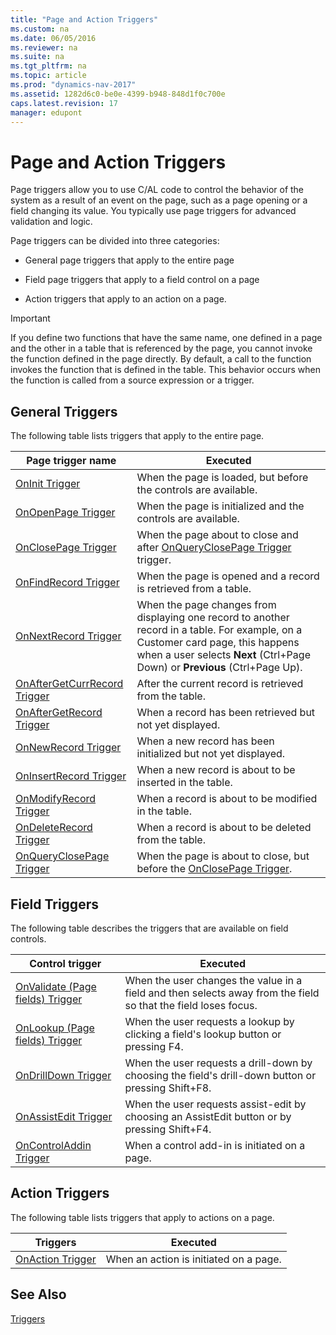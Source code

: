 ```yaml
---
title: "Page and Action Triggers"
ms.custom: na
ms.date: 06/05/2016
ms.reviewer: na
ms.suite: na
ms.tgt_pltfrm: na
ms.topic: article
ms.prod: "dynamics-nav-2017"
ms.assetid: 1282d6c0-be0e-4399-b948-848d1f0c700e
caps.latest.revision: 17
manager: edupont
---
```

# Page and Action Triggers
Page triggers allow you to use C/AL code to control the behavior of the system as a result of an event on the page, such as a page opening or a field changing its value. You typically use page triggers for advanced validation and logic.  
  
 Page triggers can be divided into three categories:  
  
-   General page triggers that apply to the entire page  
  
-   Field page triggers that apply to a field control on a page  
  
-   Action triggers that apply to an action on a page.  
  
> [!IMPORTANT]  
>  If you define two functions that have the same name, one defined in a page and the other in a table that is referenced by the page, you cannot invoke the function defined in the page directly. By default, a call to the function invokes the function that is defined in the table. This behavior occurs when the function is called from a source expression or a trigger.  
  
## General Triggers  
 The following table lists triggers that apply to the entire page.  
  
|Page trigger name|Executed|  
|-----------------------|--------------|  
|[OnInit Trigger](OnInit-Trigger.md)|When the page is loaded, but before the controls are available.|  
|[OnOpenPage Trigger](OnOpenPage-Trigger.md)|When the page is initialized and the controls are available.|  
|[OnClosePage Trigger](OnClosePage-Trigger.md)|When the page about to close and after [OnQueryClosePage Trigger](OnQueryClosePage-Trigger.md) trigger.|  
|[OnFindRecord Trigger](OnFindRecord-Trigger.md)|When the page is opened and a record is retrieved from a table.|  
|[OnNextRecord Trigger](OnNextRecord-Trigger.md)|When the page changes from displaying one record to another record in a table. For example, on a Customer card page, this happens when a user selects **Next** \(Ctrl+Page Down\) or **Previous** \(Ctrl+Page Up\).|  
|[OnAfterGetCurrRecord Trigger](OnAfterGetCurrRecord-Trigger.md)|After the current record is retrieved from the table.|  
|[OnAfterGetRecord Trigger](OnAfterGetRecord-Trigger.md)|When a record has been retrieved but not yet displayed.|  
|[OnNewRecord Trigger](OnNewRecord-Trigger.md)|When a new record has been initialized but not yet displayed.|  
|[OnInsertRecord Trigger](OnInsertRecord-Trigger.md)|When a new record is about to be inserted in the table.|  
|[OnModifyRecord Trigger](OnModifyRecord-Trigger.md)|When a record is about to be modified in the table.|  
|[OnDeleteRecord Trigger](OnDeleteRecord-Trigger.md)|When a record is about to be deleted from the table.|  
|[OnQueryClosePage Trigger](OnQueryClosePage-Trigger.md)|When the page is about to close, but before the [OnClosePage Trigger](OnClosePage-Trigger.md).|  
  
## Field Triggers  
 The following table describes the triggers that are available on field controls.  
  
|Control trigger|Executed|  
|---------------------|--------------|  
|[OnValidate \(Page fields\) Trigger](OnValidate--Page-fields--Trigger.md)|When the user changes the value in a field and then selects away from the field so that the field loses focus.|  
|[OnLookup \(Page fields\) Trigger](OnLookup--Page-fields--Trigger.md)|When the user requests a lookup by clicking a field's lookup button or pressing F4.|  
|[OnDrillDown Trigger](OnDrillDown-Trigger.md)|When the user requests a drill-down by choosing the field's drill-down button or pressing Shift+F8.|  
|[OnAssistEdit Trigger](OnAssistEdit-Trigger.md)|When the user requests assist-edit by choosing an AssistEdit button or by pressing Shift+F4.|  
|[OnControlAddin Trigger](OnControlAddin-Trigger.md)|When a control add-in is initiated on a page.|  
  
## Action Triggers  
 The following table lists triggers that apply to actions on a page.  
  
|Triggers|Executed|  
|--------------|--------------|  
|[OnAction Trigger](OnAction-Trigger.md)|When an action is initiated on a page.|  
  
## See Also  
 [Triggers](Triggers.md)